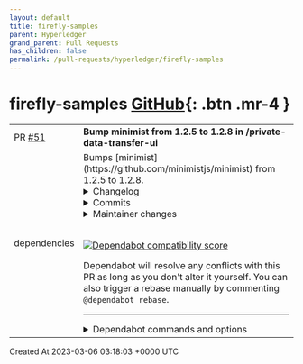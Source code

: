 ```yaml
---
layout: default
title: firefly-samples
parent: Hyperledger
grand_parent: Pull Requests
has_children: false
permalink: /pull-requests/hyperledger/firefly-samples
---
```


# firefly-samples <span class="fs-3 right-align">[GitHub](https://github.com/hyperledger/firefly-samples){: .btn .mr-4 }</span>


<div>
    <table>
        <tr>
            <td>
                PR <a href="https://github.com/hyperledger/firefly-samples/pull/51" class=".btn">#51</a>
            </td>
            <td>
                <b>
                    Bump minimist from 1.2.5 to 1.2.8 in /private-data-transfer-ui
                </b>
            </td>
        </tr>
        <tr>
            <td>
                <span class="chip">dependencies</span>
            </td>
            <td>
                Bumps [minimist](https://github.com/minimistjs/minimist) from 1.2.5 to 1.2.8.
<details>
<summary>Changelog</summary>
<p><em>Sourced from <a href="https://github.com/minimistjs/minimist/blob/main/CHANGELOG.md">minimist's changelog</a>.</em></p>
<blockquote>
<h2><a href="https://github.com/minimistjs/minimist/compare/v1.2.7...v1.2.8">v1.2.8</a> - 2023-02-09</h2>
<h3>Merged</h3>
<ul>
<li>[Fix] Fix long option followed by single dash <a href="https://github-redirect.dependabot.com/minimistjs/minimist/pull/17"><code>[#17](https://github.com/minimistjs/minimist/issues/17)</code></a></li>
<li>[Tests] Remove duplicate test <a href="https://github-redirect.dependabot.com/minimistjs/minimist/pull/12"><code>[#12](https://github.com/minimistjs/minimist/issues/12)</code></a></li>
<li>[Fix] opt.string works with multiple aliases <a href="https://github-redirect.dependabot.com/minimistjs/minimist/pull/10"><code>[#10](https://github.com/minimistjs/minimist/issues/10)</code></a></li>
</ul>
<h3>Fixed</h3>
<ul>
<li>[Fix] Fix long option followed by single dash (<a href="https://github-redirect.dependabot.com/minimistjs/minimist/issues/17">#17</a>) <a href="https://github-redirect.dependabot.com/minimistjs/minimist/issues/15"><code>[#15](https://github.com/minimistjs/minimist/issues/15)</code></a></li>
<li>[Tests] Remove duplicate test (<a href="https://github-redirect.dependabot.com/minimistjs/minimist/issues/12">#12</a>) <a href="https://github-redirect.dependabot.com/minimistjs/minimist/issues/8"><code>[#8](https://github.com/minimistjs/minimist/issues/8)</code></a></li>
<li>[Fix] Fix long option followed by single dash <a href="https://github-redirect.dependabot.com/minimistjs/minimist/issues/15"><code>[#15](https://github.com/minimistjs/minimist/issues/15)</code></a></li>
<li>[Fix] opt.string works with multiple aliases (<a href="https://github-redirect.dependabot.com/minimistjs/minimist/issues/10">#10</a>) <a href="https://github-redirect.dependabot.com/minimistjs/minimist/issues/9"><code>[#9](https://github.com/minimistjs/minimist/issues/9)</code></a></li>
<li>[Fix] Fix handling of short option with non-trivial equals <a href="https://github-redirect.dependabot.com/minimistjs/minimist/issues/5"><code>[#5](https://github.com/minimistjs/minimist/issues/5)</code></a></li>
<li>[Tests] Remove duplicate test <a href="https://github-redirect.dependabot.com/minimistjs/minimist/issues/8"><code>[#8](https://github.com/minimistjs/minimist/issues/8)</code></a></li>
<li>[Fix] opt.string works with multiple aliases <a href="https://github-redirect.dependabot.com/minimistjs/minimist/issues/9"><code>[#9](https://github.com/minimistjs/minimist/issues/9)</code></a></li>
</ul>
<h3>Commits</h3>
<ul>
<li>Merge tag 'v0.2.3' <a href="https://github.com/minimistjs/minimist/commit/a0267947c7870fc5847cf2d437fbe33f392767da"><code>a026794</code></a></li>
<li>[eslint] fix indentation and whitespace <a href="https://github.com/minimistjs/minimist/commit/5368ca4147e974138a54cc0dc4cea8f756546b70"><code>5368ca4</code></a></li>
<li>[eslint] fix indentation and whitespace <a href="https://github.com/minimistjs/minimist/commit/e5f5067259ceeaf0b098d14bec910f87e58708c7"><code>e5f5067</code></a></li>
<li>[eslint] more cleanup <a href="https://github.com/minimistjs/minimist/commit/62fde7d935f83417fb046741531a9e2346a36976"><code>62fde7d</code></a></li>
<li>[eslint] more cleanup <a href="https://github.com/minimistjs/minimist/commit/36ac5d0d95e4947d074e5737d94814034ca335d1"><code>36ac5d0</code></a></li>
<li>[meta] add <code>auto-changelog</code> <a href="https://github.com/minimistjs/minimist/commit/73923d223553fca08b1ba77e3fbc2a492862ae4c"><code>73923d2</code></a></li>
<li>[actions] add reusable workflows <a href="https://github.com/minimistjs/minimist/commit/d80727df77bfa9e631044d7f16368d8f09242c91"><code>d80727d</code></a></li>
<li>[eslint] add eslint; rules to enable later are warnings <a href="https://github.com/minimistjs/minimist/commit/48bc06a1b41f00e9cdf183db34f7a51ba70e98d4"><code>48bc06a</code></a></li>
<li>[eslint] fix indentation <a href="https://github.com/minimistjs/minimist/commit/34b0f1ccaa45183c3c4f06a91f9b405180a6f982"><code>34b0f1c</code></a></li>
<li>[readme] rename and add badges <a href="https://github.com/minimistjs/minimist/commit/5df0fe49211bd09a3636f8686a7cb3012c3e98f0"><code>5df0fe4</code></a></li>
<li>[Dev Deps] switch from <code>covert</code> to <code>nyc</code> <a href="https://github.com/minimistjs/minimist/commit/a48b128fdb8d427dfb20a15273f83e38d97bef07"><code>a48b128</code></a></li>
<li>[Dev Deps] update <code>covert</code>, <code>tape</code>; remove unnecessary <code>tap</code> <a href="https://github.com/minimistjs/minimist/commit/f0fb958e9a1fe980cdffc436a211b0bda58f621b"><code>f0fb958</code></a></li>
<li>[meta] create FUNDING.yml; add <code>funding</code> in package.json <a href="https://github.com/minimistjs/minimist/commit/3639e0c819359a366387e425ab6eabf4c78d3caa"><code>3639e0c</code></a></li>
<li>[meta] use <code>npmignore</code> to autogenerate an npmignore file <a href="https://github.com/minimistjs/minimist/commit/be2e038c342d8333b32f0fde67a0026b79c8150e"><code>be2e038</code></a></li>
<li>Only apps should have lockfiles <a href="https://github.com/minimistjs/minimist/commit/282b570e7489d01b03f2d6d3dabf79cd3e5f84cf"><code>282b570</code></a></li>
<li>isConstructorOrProto adapted from PR <a href="https://github.com/minimistjs/minimist/commit/ef9153fc52b6cea0744b2239921c5dcae4697f11"><code>ef9153f</code></a></li>
<li>[Dev Deps] update <code>@ljharb/eslint-config</code>, <code>aud</code> <a href="https://github.com/minimistjs/minimist/commit/098873c213cdb7c92e55ae1ef5aa1af3a8192a79"><code>098873c</code></a></li>
<li>[Dev Deps] update <code>@ljharb/eslint-config</code>, <code>aud</code> <a href="https://github.com/minimistjs/minimist/commit/3124ed3e46306301ebb3c834874ce0241555c2c4"><code>3124ed3</code></a></li>
<li>[meta] add <code>safe-publish-latest</code> <a href="https://github.com/minimistjs/minimist/commit/4b927de696d561c636b4f43bf49d4597cb36d6d6"><code>4b927de</code></a></li>
<li>[Tests] add <code>aud</code> in <code>posttest</code> <a href="https://github.com/minimistjs/minimist/commit/b32d9bd0ab340f4e9f8c3a97ff2a4424f25fab8c"><code>b32d9bd</code></a></li>
<li>[meta] update repo URLs <a href="https://github.com/minimistjs/minimist/commit/f9fdfc032c54884d9a9996a390c63cd0719bbe1a"><code>f9fdfc0</code></a></li>
<li>[actions] Avoid 0.6 tests due to build failures <a href="https://github.com/minimistjs/minimist/commit/ba92fe6ebbdc0431cca9a2ea8f27beb492f5e4ec"><code>ba92fe6</code></a></li>
<li>[Dev Deps] update <code>tape</code> <a href="https://github.com/minimistjs/minimist/commit/950eaa74f112e04d23e9c606c67472c46739b473"><code>950eaa7</code></a></li>
<li>[Dev Deps] add missing <code>npmignore</code> dev dep <a href="https://github.com/minimistjs/minimist/commit/3226afaf09e9d127ca369742437fe6e88f752d6b"><code>3226afa</code></a></li>
<li>Merge tag 'v0.2.2' <a href="https://github.com/minimistjs/minimist/commit/980d7ac61a0b4bd552711251ac107d506b23e41f"><code>980d7ac</code></a></li>
</ul>
<h2><a href="https://github.com/minimistjs/minimist/compare/v1.2.6...v1.2.7">v1.2.7</a> - 2022-10-10</h2>
<h3>Commits</h3>
<!-- raw HTML omitted -->
</blockquote>
<p>... (truncated)</p>
</details>
<details>
<summary>Commits</summary>
<ul>
<li><a href="https://github.com/minimistjs/minimist/commit/6901ee286bc4c16da6830b48b46ce1574703cea1"><code>6901ee2</code></a> v1.2.8</li>
<li><a href="https://github.com/minimistjs/minimist/commit/a0267947c7870fc5847cf2d437fbe33f392767da"><code>a026794</code></a> Merge tag 'v0.2.3'</li>
<li><a href="https://github.com/minimistjs/minimist/commit/c0b26618322e94adea26c68e613ef0be482c6c63"><code>c0b2661</code></a> v0.2.3</li>
<li><a href="https://github.com/minimistjs/minimist/commit/63b8fee87b8e7a003216d5d77ba5d6decf3cfb0d"><code>63b8fee</code></a> [Fix] Fix long option followed by single dash (<a href="https://github-redirect.dependabot.com/minimistjs/minimist/issues/17">#17</a>)</li>
<li><a href="https://github.com/minimistjs/minimist/commit/72239e6f0ea77d8be0ad4f682b7ae7d142144395"><code>72239e6</code></a> [Tests] Remove duplicate test (<a href="https://github-redirect.dependabot.com/minimistjs/minimist/issues/12">#12</a>)</li>
<li><a href="https://github.com/minimistjs/minimist/commit/34b0f1ccaa45183c3c4f06a91f9b405180a6f982"><code>34b0f1c</code></a> [eslint] fix indentation</li>
<li><a href="https://github.com/minimistjs/minimist/commit/3226afaf09e9d127ca369742437fe6e88f752d6b"><code>3226afa</code></a> [Dev Deps] add missing <code>npmignore</code> dev dep</li>
<li><a href="https://github.com/minimistjs/minimist/commit/098873c213cdb7c92e55ae1ef5aa1af3a8192a79"><code>098873c</code></a> [Dev Deps] update <code>@ljharb/eslint-config</code>, <code>aud</code></li>
<li><a href="https://github.com/minimistjs/minimist/commit/9ec4d279ced72ea2f60237218e71cc03aa0dfdd6"><code>9ec4d27</code></a> [Fix] Fix long option followed by single dash</li>
<li><a href="https://github.com/minimistjs/minimist/commit/ba92fe6ebbdc0431cca9a2ea8f27beb492f5e4ec"><code>ba92fe6</code></a> [actions] Avoid 0.6 tests due to build failures</li>
<li>Additional commits viewable in <a href="https://github.com/minimistjs/minimist/compare/v1.2.5...v1.2.8">compare view</a></li>
</ul>
</details>
<details>
<summary>Maintainer changes</summary>
<p>This version was pushed to npm by <a href="https://www.npmjs.com/~ljharb">ljharb</a>, a new releaser for minimist since your current version.</p>
</details>
<br />


[![Dependabot compatibility score](https://dependabot-badges.githubapp.com/badges/compatibility_score?dependency-name=minimist&package-manager=npm_and_yarn&previous-version=1.2.5&new-version=1.2.8)](https://docs.github.com/en/github/managing-security-vulnerabilities/about-dependabot-security-updates#about-compatibility-scores)

Dependabot will resolve any conflicts with this PR as long as you don't alter it yourself. You can also trigger a rebase manually by commenting `@dependabot rebase`.

[//]: # (dependabot-automerge-start)
[//]: # (dependabot-automerge-end)

---

<details>
<summary>Dependabot commands and options</summary>
<br />

You can trigger Dependabot actions by commenting on this PR:
- `@dependabot rebase` will rebase this PR
- `@dependabot recreate` will recreate this PR, overwriting any edits that have been made to it
- `@dependabot merge` will merge this PR after your CI passes on it
- `@dependabot squash and merge` will squash and merge this PR after your CI passes on it
- `@dependabot cancel merge` will cancel a previously requested merge and block automerging
- `@dependabot reopen` will reopen this PR if it is closed
- `@dependabot close` will close this PR and stop Dependabot recreating it. You can achieve the same result by closing it manually
- `@dependabot ignore this major version` will close this PR and stop Dependabot creating any more for this major version (unless you reopen the PR or upgrade to it yourself)
- `@dependabot ignore this minor version` will close this PR and stop Dependabot creating any more for this minor version (unless you reopen the PR or upgrade to it yourself)
- `@dependabot ignore this dependency` will close this PR and stop Dependabot creating any more for this dependency (unless you reopen the PR or upgrade to it yourself)
- `@dependabot use these labels` will set the current labels as the default for future PRs for this repo and language
- `@dependabot use these reviewers` will set the current reviewers as the default for future PRs for this repo and language
- `@dependabot use these assignees` will set the current assignees as the default for future PRs for this repo and language
- `@dependabot use this milestone` will set the current milestone as the default for future PRs for this repo and language

You can disable automated security fix PRs for this repo from the [Security Alerts page](https://github.com/hyperledger/firefly-samples/network/alerts).

</details>
            </td>
        </tr>
    </table>
    <div class="right-align">
        Created At 2023-03-06 03:18:03 +0000 UTC
    </div>
</div>

